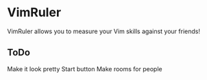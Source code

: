 VimRuler
========

VimRuler allows you to measure your Vim skills against your friends!

ToDo
-----
Make it look pretty
Start button
Make rooms for people

